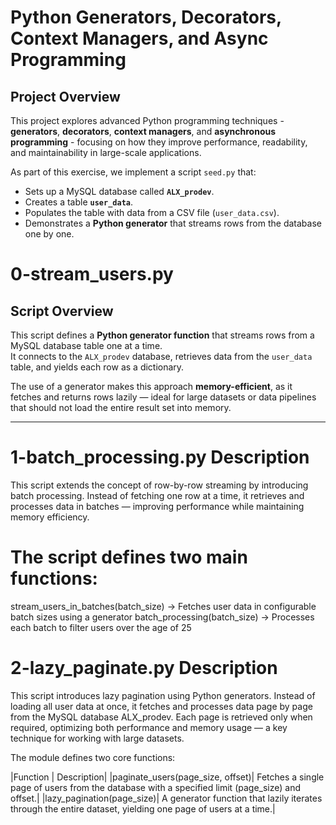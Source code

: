 # Python Generators, Decorators, Context Managers, and Async Programming

## Project Overview

This project explores advanced Python programming techniques - **generators**, **decorators**, **context managers**, and **asynchronous programming** - focusing on how they improve performance, readability, and maintainability in large-scale applications.

As part of this exercise, we implement a script `seed.py` that:

- Sets up a MySQL database called **`ALX_prodev`**.  
- Creates a table **`user_data`**.  
- Populates the table with data from a CSV file (`user_data.csv`).  
- Demonstrates a **Python generator** that streams rows from the database one by one.

# 0-stream_users.py

## Script Overview

This script defines a **Python generator function** that streams rows from a MySQL database table one at a time.  
It connects to the `ALX_prodev` database, retrieves data from the `user_data` table, and yields each row as a dictionary.

The use of a generator makes this approach **memory-efficient**, as it fetches and returns rows lazily — ideal for large datasets or data pipelines that should not load the entire result set into memory.

---

# 1-batch_processing.py Description

This script extends the concept of row-by-row streaming by introducing batch processing.
Instead of fetching one row at a time, it retrieves and processes data in batches — improving performance while maintaining memory efficiency.

# The script defines two main functions:

stream_users_in_batches(batch_size) → Fetches user data in configurable batch sizes using a generator
batch_processing(batch_size) → Processes each batch to filter users over the age of 25

# 2-lazy_paginate.py Description
This script introduces lazy pagination using Python generators.
Instead of loading all user data at once, it fetches and processes data page by page from the MySQL database ALX_prodev.
Each page is retrieved only when required, optimizing both performance and memory usage — a key technique for working with large datasets.

The module defines two core functions:

|Function	| Description|
|paginate_users(page_size, offset)|	Fetches a single page of users from the database with a specified limit (page_size) and offset.|
|lazy_pagination(page_size)|	A generator function that lazily iterates through the entire dataset, yielding one page of users at a time.|


